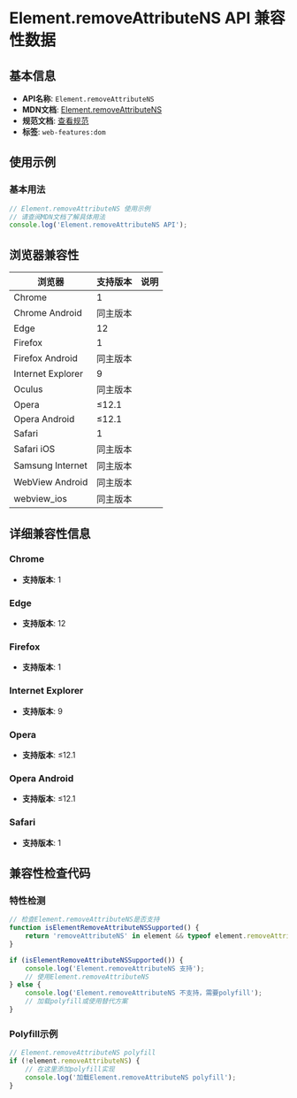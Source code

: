 # Element.removeAttributeNS API 兼容性数据

## 基本信息

- **API名称**: `Element.removeAttributeNS`
- **MDN文档**: [Element.removeAttributeNS](https://developer.mozilla.org/docs/Web/API/Element/removeAttributeNS)
- **规范文档**: [查看规范](https://dom.spec.whatwg.org/#ref-for-dom-element-removeattributens①)
- **标签**: `web-features:dom`

## 使用示例

### 基本用法

```javascript
// Element.removeAttributeNS 使用示例
// 请查阅MDN文档了解具体用法
console.log('Element.removeAttributeNS API');
```

## 浏览器兼容性

| 浏览器 | 支持版本 | 说明 |
|--------|----------|------|
| Chrome | 1 |  |
| Chrome Android | 同主版本 |  |
| Edge | 12 |  |
| Firefox | 1 |  |
| Firefox Android | 同主版本 |  |
| Internet Explorer | 9 |  |
| Oculus | 同主版本 |  |
| Opera | ≤12.1 |  |
| Opera Android | ≤12.1 |  |
| Safari | 1 |  |
| Safari iOS | 同主版本 |  |
| Samsung Internet | 同主版本 |  |
| WebView Android | 同主版本 |  |
| webview_ios | 同主版本 |  |

## 详细兼容性信息

### Chrome

- **支持版本**: 1

### Edge

- **支持版本**: 12

### Firefox

- **支持版本**: 1

### Internet Explorer

- **支持版本**: 9

### Opera

- **支持版本**: ≤12.1

### Opera Android

- **支持版本**: ≤12.1

### Safari

- **支持版本**: 1

## 兼容性检查代码

### 特性检测

```javascript
// 检查Element.removeAttributeNS是否支持
function isElementRemoveAttributeNSSupported() {
    return 'removeAttributeNS' in element && typeof element.removeAttributeNS === 'function';
}

if (isElementRemoveAttributeNSSupported()) {
    console.log('Element.removeAttributeNS 支持');
    // 使用Element.removeAttributeNS
} else {
    console.log('Element.removeAttributeNS 不支持，需要polyfill');
    // 加载polyfill或使用替代方案
}
```

### Polyfill示例

```javascript
// Element.removeAttributeNS polyfill
if (!element.removeAttributeNS) {
    // 在这里添加polyfill实现
    console.log('加载Element.removeAttributeNS polyfill');
}
```

